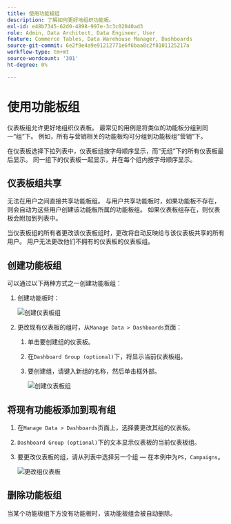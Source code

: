 ```yaml
---
title: 使用功能板组
description: 了解如何更好地组织功能板。
exl-id: e48b7345-62d0-4898-997e-3c3c02040ad3
role: Admin, Data Architect, Data Engineer, User
feature: Commerce Tables, Data Warehouse Manager, Dashboards
source-git-commit: 6e2f9e4a9e91212771e6f6baa8c2f8101125217a
workflow-type: tm+mt
source-wordcount: '301'
ht-degree: 0%

---
```


# 使用功能板组

仪表板组允许更好地组织仪表板。 最常见的用例是将类似的功能板分组到同一“组”下。 例如，所有与营销相关的功能板均可分组到功能板组“营销”下。

在仪表板选择下拉列表中，仪表板组按字母顺序显示，而“无组”下的所有仪表板最后显示。 同一组下的仪表板一起显示，并在每个组内按字母顺序显示。

## 仪表板组共享

无法在用户之间直接共享功能板组。 与用户共享功能板时，如果功能板不存在，则会自动为这些用户创建该功能板所属的功能板组。 如果仪表板组存在，则仪表板会附加到列表中。

当仪表板组的所有者更改该仪表板组时，更改将自动反映给与该仪表板共享的所有用户。 用户无法更改他们不拥有的仪表板的仪表板组。

## 创建功能板组

可以通过以下两种方式之一创建功能板组：

1. 创建功能板时：

   ![创建仪表板组](../../assets/create-dashboard-groups-new-dashboard.png)

1. 更改现有仪表板的组时，从`Manage Data > Dashboards`页面：

   1. 单击要创建组的仪表板。

   1. 在`Dashboard Group (optional)`下，将显示当前仪表板组。

   1. 要创建组，请键入新组的名称，然后单击框外部。

      ![创建仪表板组](../../assets/create-dashboard-groups-existing-dashboard.png)

## 将现有功能板添加到现有组

1. 在`Manage Data > Dashboards`页面上，选择要更改其组的仪表板。

1. `Dashboard Group (optional)`下的文本显示仪表板的当前仪表板组。

1. 要更改仪表板的组，请从列表中选择另一个组 — 在本例中为`PS`，`Campaigns`。

   ![更改组仪表板](../../assets/add-existing-dashboard-existing-group.png)

## 删除功能板组

当某个功能板组下方没有功能板时，该功能板组会被自动删除。
